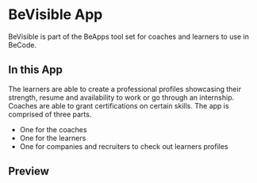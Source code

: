 # BeVisible App

BeVisible is part of the BeApps tool set for coaches and learners to use in BeCode.

## In this App

The learners are able to create a professional profiles showcasing their strength,
resume and availability to work or go through an internship.
Coaches are able to grant certifications on certain skills.
The app is comprised of three parts.

- One for the coaches
- One for the learners
- One for companies and recruiters to check out learners profiles


## Preview 

